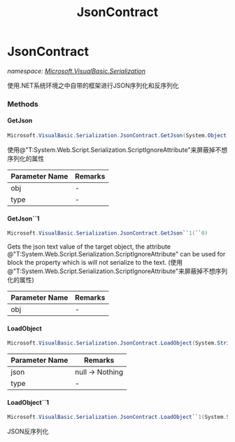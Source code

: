 ﻿---
title: JsonContract
---

# JsonContract
_namespace: [Microsoft.VisualBasic.Serialization](N-Microsoft.VisualBasic.Serialization.html)_

使用.NET系统环境之中自带的框架进行JSON序列化和反序列化

### Methods

#### GetJson
```csharp
Microsoft.VisualBasic.Serialization.JsonContract.GetJson(System.Object,System.Type)
```
使用@"T:System.Web.Script.Serialization.ScriptIgnoreAttribute"来屏蔽掉不想序列化的属性

|Parameter Name|Remarks|
|--------------|-------|
|obj|-|
|type|-|


#### GetJson``1
```csharp
Microsoft.VisualBasic.Serialization.JsonContract.GetJson``1(``0)
```
Gets the json text value of the target object, the attribute @"T:System.Web.Script.Serialization.ScriptIgnoreAttribute" 
 can be used for block the property which is will not serialize to the text.
 (使用@"T:System.Web.Script.Serialization.ScriptIgnoreAttribute"来屏蔽掉不想序列化的属性)

|Parameter Name|Remarks|
|--------------|-------|
|obj|-|


#### LoadObject
```csharp
Microsoft.VisualBasic.Serialization.JsonContract.LoadObject(System.String,System.Type)
```


|Parameter Name|Remarks|
|--------------|-------|
|json|null -> Nothing|
|type|-|


#### LoadObject``1
```csharp
Microsoft.VisualBasic.Serialization.JsonContract.LoadObject``1(System.String)
```
JSON反序列化




